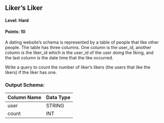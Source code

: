 ## Liker’s Liker

#### Level: Hard  
#### Points: 10  

A dating website’s schema is represented by a table of people that like other people. The table has three columns. One column is the user_id, another column is the liker_id which is the user_id of the user doing the liking, and the last column is the date time that the like occurred.

Write a query to count the number of liker’s likers (the users that like the likers) if the liker has one.

### Output Schema:  

| Column Name | Data Type |
|-------------|-----------|
| user        | STRING    |
| count       | INT       |
